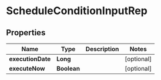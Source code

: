 

# ScheduleConditionInputRep


## Properties

Name | Type | Description | Notes
------------ | ------------- | ------------- | -------------
**executionDate** | **Long** |  |  [optional]
**executeNow** | **Boolean** |  |  [optional]




